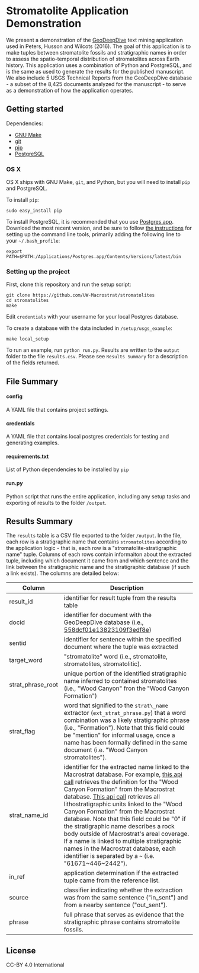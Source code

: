# Stromatolite Application Demonstration
We present a demonstration of the [GeoDeepDive](https://geodeepdive.org) text mining application used 
in Peters, Husson and Wilcots (2016). The goal of this application is to make tuples between
stromatolite fossils and stratigraphic names in order to assess the spatio-temporal distribution
of stromatolites across Earth history. This application uses a combination of Python and 
PostgreSQL, and is the same as used to generate the results for the published manuscript. We also 
include 5 USGS Technical Reports from the GeoDeepDive database - a subset of the 8,425 
documents analyzed for the manuscript - to serve as a demonstration of how the application
operates.

## Getting started
Dependencies:
  + [GNU Make](https://www.gnu.org/software/make/)
  + [git](https://git-scm.com/)
  + [pip](https://pypi.python.org/pypi/pip)
  + [PostgreSQL](http://www.postgresql.org/)

### OS X
OS X ships with GNU Make, `git`, and Python, but you will need to install `pip` and PostgreSQL.

To install `pip`:
````
sudo easy_install pip
````

To install PostgreSQL, it is recommended that you use [Postgres.app](http://postgresapp.com/). Download
the most recent version, and be sure to follow [the instructions](http://postgresapp.com/documentation/cli-tools.html)
for setting up the command line tools, primarily adding the following line to your `~/.bash_profile`:

````
export PATH=$PATH:/Applications/Postgres.app/Contents/Versions/latest/bin
````


### Setting up the project
First, clone this repository and run the setup script:

````
git clone https://github.com/UW-Macrostrat/stromatolites
cd stromatolites
make
````

Edit `credentials` with your username for your local Postgres database.

To create a database with the data included in `/setup/usgs_example`:

````
make local_setup
````

To run an example, run `python run.py`. Results are written to the `output` folder to the 
file `results.csv`. Please see `Results Summary` for a description of the fields returned.

## File Summary

#### config
A YAML file that contains project settings.


#### credentials
A YAML file that contains local postgres credentials for testing and generating examples.


#### requirements.txt
List of Python dependencies to be installed by `pip`


#### run.py
Python script that runs the entire application, including any setup tasks and exporting of results to the folder `/output`.

## Results Summary
The `results` table is a CSV file exported to the folder `/output`. In the file, each row is a stratigraphic name 
that contains `stromatolites` according to the application logic - that is, each row is a "stromatolite-stratigraphic name" tuple.
Columns of each rows contain informaiton about the extracted tuple, including which document it came from and which sentence and the link
between the stratigraphic name and the stratigraphic database (if such a link exists). The columns are detailed below:

Column | Description 
-------|--------
result\_id| identifier for result tuple from the results table
docid| identifier for document with the GeoDeepDive database (i.e., [558dcf01e13823109f3edf8e](https://geodeepdive.org/api/articles?id=558dcf01e13823109f3edf8e))
sentid| identifier for sentence within the specified document where the tuple was extracted
target\_word| "stromatolite" word (i.e., stromatolite, stromatolites, stromatolitic).
strat\_phrase\_root| unique portion of the identified stratigraphic name inferred to contained stromatolites (i.e., "Wood Canyon" fron the "Wood Canyon Formation")
strat\_flag| word that signified to the `strat\_name` extractor (`ext_strat_phrase.py`) that a word combination was a likely stratigraphic phrase (i.e., "Formation"). Note that this field could be "mention" for informal usage, once a name has been formally defined in the same document (i.e. "Wood Canyon stromatolites").
strat\_name\_id| identifier for the extracted name linked to the Macrostrat database. For example, [this api call](https://macrostrat.org/api/defs/strat_names?strat_name_id=2330) retrieves the definition for the "Wood Canyon Formation" from the Macrostrat database. [This api call](https://macrostrat.org/api/units?strat_name_id=2330) retrieves all lithostratigraphic units linked to the "Wood Canyon Formation" from the Macrostrat database. Note that this field could be "0" if the stratigraphic name describes a rock body outside of Macrostrat's areal coverage. If a name is linked to multiple stratigraphic names in the Macrostrat database, each identifier is separated by a `~` (i.e. "61671~446~2442").
in\_ref| application determination if the extracted tuple came from the reference list.
source| classifier indicating whether the extraction was from the same sentence ("in\_sent") and from a nearby sentence ("out\_sent").
phrase| full phrase that serves as evidence that the stratigraphic phrase contains stromatolite fossils.

## License
CC-BY 4.0 International
